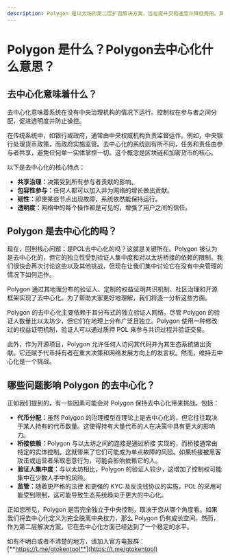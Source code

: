 ```yaml
---
description: Polygon 是以太坊的第二层扩容解决方案，旨在提升交易速度并降低费用。其影响力已获得认可，但用户仍然广泛讨论其去中心化的程度。
---
```


# Polygon 是什么？Polygon去中心化什么意思？

## 去中心化意味着什么？

去中心化意味着系统在没有中央治理机构的情况下运行。控制权在参与者之间分配，促进透明度并防止操控。

在传统系统中，如银行或政府，通常由中央权威机构负责监督运作。例如，中央银行处理货币政策，而政府实施监管。去中心化的系统则有所不同，任务和责任由参与者共享，避免任何单一实体掌控一切。这个概念是区块链和加密货币的核心。

以下是去中心化的核心特点：

* **共享治理：**&#x51B3;策受到所有参与者贡献的影响。
* **包容性参与：**&#x4EFB;何人都可以加入并为网络的增长做出贡献。
* **韧性：**&#x5373;使某些节点出现故障，系统依然能保持运行。
* **透明度：**&#x7F51;络中的每个操作都是可见的，增强了用户之间的信任。

## Polygon 是去中心化的吗？

现在，回到核心问题：是POL去中心化的吗？这就是关键所在。Polygon 被认为是去中心化的，但它的独立性受到验证人集中度和对以太坊桥接的依赖的限制。我们很快会再次讨论这些以及其他挑战，但现在让我们集中讨论它在没有中央管理的情况下如何运作。

Polygon 通过其地理分布的验证人、定制的权益证明共识机制、社区治理和开源框架实现了去中心化。为了帮助大家更好地理解，我们将逐一分析这些方面。

Polygon 的去中心化主要依赖于其分布式的独立验证人网络。尽管 Polygon 的验证人数量比以太坊少，但它们在地理上分布广泛且独立。Polygon 使用一种修改过的权益证明机制，验证人可以通过质押 POL 来参与共识过程并验证交易。

此外，作为开源项目，Polygon 允许任何人访问其代码并为其生态系统做出贡献。它还赋予代币持有者在重大决策和网络发展方向上的发言权。然而，维持去中心化是一个挑战。

## 哪些问题影响 Polygon 的去中心化？

正如我们提到的，有一些因素可能会对 Polygon 保持去中心化带来挑战。包括：

* **代币分配：**&#x867D;然 Polygon 的治理模型在理论上是去中心化的，但它往往取决于某人持有的代币数量。这使得持有大量代币的人在决策中具有更大的影响力。
* **桥接依赖：**&#x50;olygon 与以太坊之间的连接是通过桥接 实现的，而桥接通常由特定的实体控制。这就带来了它们可能成为单点故障的风险。如果桥接被黑客攻击或运营者采取恶意行为，可能会影响依赖它的人。
* **验证人集中度：**&#x4E0E;以太坊相比，Polygon 的验证人较少，这增加了控制权可能集中在少数人手中的风险。
* **监管：**&#x968F;着更严格的法律 和更强的 KYC 及反洗钱协议的实施，POL 的采用可能受到限制，这可能导致生态系统趋向于更大的中心化。

正如您所见，Polygon 是否完全独立于中央控制，取决于您从哪个角度看。如果我们将去中心化定义为完全脱离中央权力，那么 Polygon 仍有成长空间。然而，作为第二层解决方案，它在去中心化方面已经达到了一个稳定的水平。

如有不明白或者不清楚的地方，请加入官方电报群：[**https://t.me/gtokentool**](https://t.me/gtokentool)
